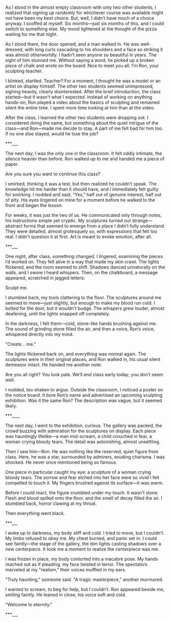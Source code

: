  As I stood in the almost empty classroom with only two other students, I realized that signing up randomly for whichever course was available might not have been my best choice. But, well, I didn’t have much of a choice anyway. I scoffed at myself. Six months—just six months of this, and I could switch to something else. My mood lightened at the thought of the pizza waiting for me that night.

As I stood there, the door opened, and a man walked in. He was well-dressed, with long curls cascading to his shoulders and a face so striking it was almost otherworldly. I hadn’t seen anyone so beautiful in years. The sight of him stunned me. Without saying a word, he picked up a broken piece of chalk and wrote on the board: Nice to meet you all. I’m Ron, your sculpting teacher.

I blinked, startled. Teacher? For a moment, I thought he was a model or an artist on display himself. The other two students seemed unimpressed, sighing heavily, clearly disinterested. After the brief introduction, the class started—but it wasn’t what I expected. Instead of working on anything hands-on, Ron played a video about the basics of sculpting and remained silent the entire time. I spent more time looking at him than at the video.

After the class, I learned the other two students were dropping out. I considered doing the same, but something about the quiet intrigue of the class—and Ron—made me decide to stay. A part of me felt bad for him too. If no one else stayed, would he lose the job?


***___


The next day, I was the only one in the classroom. It felt oddly intimate, the silence heavier than before. Ron walked up to me and handed me a piece of paper.

Are you sure you want to continue this class?

I smirked, thinking it was a test, but then realized he couldn’t speak. The knowledge hit me harder than it should have, and I immediately felt guilty for smirking. I nodded and said, “Yes,” half out of genuine interest, half out of pity. His eyes lingered on mine for a moment before he walked to the front and began the lesson.

For weeks, it was just the two of us. He communicated only through notes, his instructions simple yet cryptic. My sculptures turned out strange—abstract forms that seemed to emerge from a place I didn’t fully understand. They were detailed, almost grotesquely so, with expressions that felt too real. I didn’t question it at first. Art is meant to evoke emotion, after all.


***___


One night, after class, something changed. I lingered, examining the pieces I’d worked on. They felt alive in a way that made my skin crawl. The lights flickered, and the room seemed to shift. Shadows danced unnaturally on the walls, and I swore I heard whispers. Then, on the chalkboard, a message appeared, scratched in jagged letters:

Sculpt me.

I stumbled back, my tools clattering to the floor. The sculptures around me seemed to move—just slightly, but enough to make my blood run cold. I bolted for the door, but it wouldn’t budge. The whispers grew louder, almost deafening, until the lights snapped off completely.

In the darkness, I felt them—cold, stone-like hands brushing against me. The sound of grinding stone filled the air, and then a voice, Ron’s voice, whispered directly into my mind.

"Create... me."

The lights flickered back on, and everything was normal again. The sculptures were in their original places, and Ron walked in, his usual silent demeanor intact. He handed me another note:

Are you all right? You look pale. We’ll end class early today; you don’t seem well.

I nodded, too shaken to argue. Outside the classroom, I noticed a poster on the notice board. It bore Ron’s name and advertised an upcoming sculpting exhibition. Was it the same Ron? The description was vague, but it seemed likely.



***____


The next day, I went to the exhibition, curious. The gallery was packed, the crowd buzzing with admiration for the sculptures on display. Each piece was hauntingly lifelike—a man mid-scream, a child crouched in fear, a woman crying bloody tears. The detail was astonishing, almost unsettling.

Then I saw him—Ron. He was nothing like the reserved, quiet figure from class. Here, he was a star, surrounded by admirers, exuding charisma. I was shocked. He never once mentioned being so famous.

One piece in particular caught my eye: a sculpture of a woman crying bloody tears. The sorrow and fear etched into her face were so vivid I felt compelled to touch it. My fingers brushed against its surface—it was warm.

Before I could react, the figure crumbled under my touch. It wasn’t stone. Flesh and blood spilled onto the floor, and the smell of decay filled the air. I stumbled back, horror clawing at my throat.

Then everything went black.



***___


I woke up to darkness, my body stiff and cold. I tried to move, but I couldn’t. My limbs refused to obey me. My chest burned, and panic set in. I could see faintly—the stage of the gallery, the dim lights casting shadows over a new centerpiece. It took me a moment to realize the centerpiece was me.

I was frozen in place, my body contorted into a macabre pose. My hands reached out as if pleading, my face twisted in terror. The spectators marveled at my "realism," their voices muffled in my ears.

"Truly haunting," someone said.
"A tragic masterpiece," another murmured.

I wanted to scream, to beg for help, but I couldn’t. Ron appeared beside me, smiling faintly. He leaned in close, his voice soft and cold.

"Welcome to eternity."


***___

